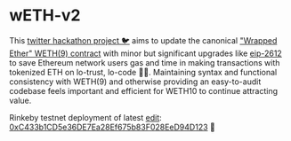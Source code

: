 # wETH-v2
This [twitter hackathon project 🐦](https://twitter.com/r_ross_campbell/status/1314726259050639364?s=20) aims to update the canonical ["Wrapped Ether" WETH(9) contract](https://etherscan.io/address/0xc02aaa39b223fe8d0a0e5c4f27ead9083c756cc2#code) with minor but significant upgrades like [eip-2612](https://eips.ethereum.org/EIPS/eip-2612) to save Ethereum network users gas and time in making transactions with tokenized ETH on lo-trust, lo-code 🍬⛽. Maintaining syntax and functional consistency with WETH(9) and otherwise providing an easy-to-audit codebase feels important and efficient for WETH10 to continue attracting value.

Rinkeby testnet deployment of latest [edit](https://github.com/wETH-v2/wETH-v2/pull/21): [0xC433b1CD5e36DE7Ea28Ef675b83F028EeD94D123](https://rinkeby.etherscan.io/address/0xc433b1cd5e36de7ea28ef675b83f028eed94d123#code) 🔨
